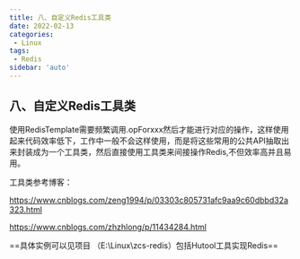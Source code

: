 ```yaml
---
title: 八、自定义Redis工具类
date: 2022-02-13
categories:
 - Linux
tags:
 - Redis
sidebar: 'auto'
---
```

## 八、自定义Redis工具类

使用RedisTemplate需要频繁调用.opForxxx然后才能进行对应的操作，这样使用起来代码效率低下，工作中一般不会这样使用，而是将这些常用的公共API抽取出来封装成为一个工具类，然后直接使用工具类来间接操作Redis,不但效率高并且易用。

工具类参考博客：

https://www.cnblogs.com/zeng1994/p/03303c805731afc9aa9c60dbbd32a323.html

https://www.cnblogs.com/zhzhlong/p/11434284.html

==具体实例可以见项目 （E:\Linux\zcs-redis）包括Hutool工具实现Redis==